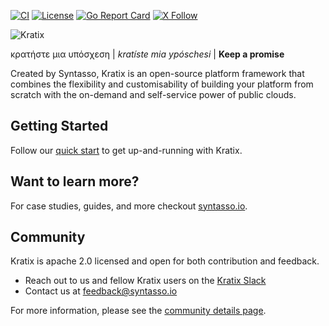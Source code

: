 [![CI](https://circleci.com/gh/syntasso/kratix.svg?style=shield)](https://app.circleci.com/pipelines/github/syntasso/kratix?branch=main)
[![License](https://img.shields.io/badge/License-Apache_2.0-blue.svg)](https://opensource.org/licenses/Apache-2.0)
[![Go Report Card](https://goreportcard.com/badge/github.com/syntasso/kratix)](https://goreportcard.com/report/github.com/syntasso/kratix)
[![X Follow](https://img.shields.io/badge/Follow-grey?logo=X&style=flat)](https://twitter.com/intent/follow?screen_name=kratixio)

![Kratix](docs/deprecated/images/white_logo_color_background.jpg)

κρατήστε μια υπόσχεση | *kratíste mia ypóschesi* | **Keep a promise**

Created by Syntasso, Kratix is an open-source platform framework that combines the flexibility and customisability of building your platform from scratch with the on-demand and self-service power of public clouds.

## Getting Started

Follow our [quick start](https://docs.kratix.io/main/quick-start) to get up-and-running with Kratix.

## Want to learn more?

For case studies, guides, and more checkout [syntasso.io](https://syntasso.io?utm_source=github&utm_medium=readme&utm_id=kratix).

## Community

Kratix is apache 2.0 licensed and open for both contribution and feedback.

- Reach out to us and fellow Kratix users on the [Kratix Slack](https://join.slack.com/t/kratixworkspace/shared_invite/zt-2aqdyq16t-geFUqrQgaTFbcBaP1FlY4g)
- Contact us at [feedback@syntasso.io](mailto:feedback@syntasso.io)

For more information, please see the [community details page](https://kratix.io/docs/main/community).
